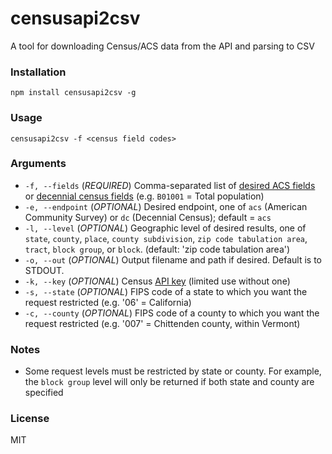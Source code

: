 # censusapi2csv
A tool for downloading Census/ACS data from the API and parsing to CSV

### Installation
`npm install censusapi2csv -g`

### Usage
`censusapi2csv -f <census field codes>`

### Arguments
* `-f, --fields` (_REQUIRED_) Comma-separated list of [desired ACS fields](https://api.census.gov/data/2015/acs/acs5/variables.html) or [decennial census fields](https://api.census.gov/data/2010/sf1/variables.html) (e.g. `B01001` = Total population)
* `-e, --endpoint` (_OPTIONAL_) Desired endpoint, one of `acs` (American Community Survey) or `dc` (Decennial Census); default = `acs`
* `-l, --level` (_OPTIONAL_) Geographic level of desired results, one of `state`, `county`, `place`, `county subdivision`, `zip code tabulation area`, `tract`, `block group`, or `block`. (default: 'zip code tabulation area')
* `-o, --out` (_OPTIONAL_) Output filename and path if desired. Default is to STDOUT.
* `-k, --key` (_OPTIONAL_) Census [API key](https://api.census.gov/data/key_signup.html) (limited use without one)
* `-s, --state` (_OPTIONAL_) FIPS code of a state to which you want the request restricted (e.g. '06' = California)
* `-c, --county` (_OPTIONAL_) FIPS code of a county to which you want the request restricted (e.g. '007' = Chittenden county, within Vermont)

### Notes
* Some request levels must be restricted by state or county. For example, the `block group` level will only be returned if both state and county are specified

### License

MIT
